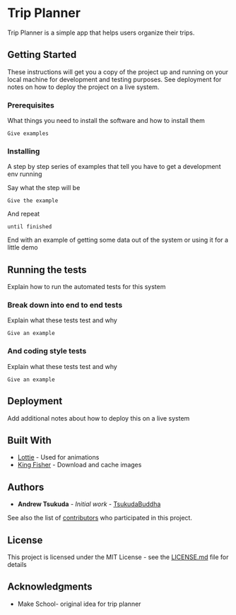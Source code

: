 # Trip Planner

Trip Planner is a simple app that helps users organize their trips.

## Getting Started

These instructions will get you a copy of the project up and running on your local machine for development and testing purposes. See deployment for notes on how to deploy the project on a live system.

### Prerequisites

What things you need to install the software and how to install them

```
Give examples
```

### Installing

A step by step series of examples that tell you have to get a development env running

Say what the step will be

```
Give the example
```

And repeat

```
until finished
```

End with an example of getting some data out of the system or using it for a little demo

## Running the tests

Explain how to run the automated tests for this system

### Break down into end to end tests

Explain what these tests test and why

```
Give an example
```

### And coding style tests

Explain what these tests test and why

```
Give an example
```

## Deployment

Add additional notes about how to deploy this on a live system

## Built With

* [Lottie](https://github.com/airbnb/lottie-ios) - Used for animations
* [King Fisher](http://onevcat.github.io/Kingfisher/index.html) - Download and cache images


## Authors

* **Andrew Tsukuda** - *Initial work* - [TsukudaBuddha](https://github.com/tsukudabuddha)

See also the list of [contributors](https://github.com/your/project/contributors) who participated in this project.

## License

This project is licensed under the MIT License - see the [LICENSE.md](LICENSE.md) file for details

## Acknowledgments

* Make School- original idea for trip planner
